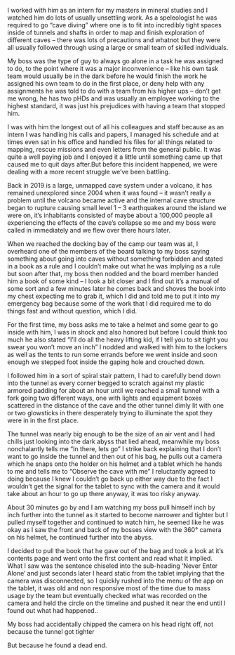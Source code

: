 I worked with him as an intern for my masters in mineral studies and I watched him do lots of usually unsettling work. As a speleologist he was required to go “cave diving” where one is to fit into incredibly tight spaces inside of tunnels and shafts in order to map and finish exploration of different caves – there was lots of precautions and whatnot but they were all usually followed through using a large or small team of skilled individuals. 

My boss was the type of guy to always go alone in a task he was assigned to do, to the point where it was a major inconvenience – like his own task team would usually be in the dark before he would finish the work he assigned his own team to do in the first place, or deny help with any assignments he was told to do with a team from his higher ups – don’t get me wrong, he has two pHDs and was usually an employee working to the highest standard, it was just his prejudices with having a team that stopped him. 

I was with him the longest out of all his colleagues and staff because as an intern I was handling his calls and papers, I managed his schedule and at times even sat in his office and handled his files for all things related to mapping, rescue missions and even letters from the general public. It was quite a well paying job and I enjoyed it a little until something came up that caused me to quit days after.But before this incident happened, we were dealing with a more recent struggle we’ve been battling. 

Back in 2019 is a large, unmapped cave system under a volcano, it has remained unexplored since 2004 when it was found – it wasn’t really a problem until the volcano became active and the internal cave structure began to rupture causing small level 1 – 3 earthquakes around the island we were on, it’s inhabitants consisted of maybe about a 100,000 people all experiencing the effects of the cave’s collapse so me and my boss were called in immediately and we flew over there hours later. 

When we reached the docking bay of the camp our team was at, I overheard one of the members of the board talking to my boss saying something about going into caves without something forbidden and stated in a book as a rule and I couldn’t make out what he was implying as a rule but soon after that, my boss then nodded and the board member handed him a book of some kind – I look a bit closer and I find out it’s a manual of some sort and a few minutes later he comes back and shoves the book into my chest expecting me to grab it, which I did and told me to put it into my emergency bag because some of the work that I did required me to do things fast and without question, which I did.


For the first time, my boss asks me to take a helmet and some gear to go inside with him, I was in shock and also honored but before I could think too much he also stated “I’ll do all the heavy lifting kid, if I tell you to sit tight you swear you won’t move an inch” I nodded and walked with him to the lockers as well as the tents to run some errands before we went inside and soon enough we stepped foot inside the gaping hole and crouched down.

 I followed him in a sort of spiral stair pattern, I had to carefully bend down into the tunnel as every corner begged to scratch against my plastic armored padding for about an hour until we reached a small tunnel with a fork going two different ways, one with lights and equipment boxes scattered in the distance of the cave and the other tunnel dimly lit with one or two glowsticks in there desperately trying to illuminate the spot they were in in the first place.

The tunnel was nearly big enough to be the size of an air vent and I had chills just looking into the dark abyss that lied ahead, meanwhile my boss nonchalantly tells me “In there, lets go” I strike back explaining that I don’t want to go inside the tunnel and then out of his bag, he pulls out a camera which he snaps onto the holder on his helmet and a tablet which he hands to me and tells me to “Observe the cave with me” I reluctantly agreed to doing because I knew I couldn’t go back up either way due to the fact I wouldn’t get the signal for the tablet to sync with the camera and it would take about an hour to go up there anyway, it was too risky anyway. 

About 30 minutes go by and I am watching my boss pull himself inch by inch further into the tunnel as it started to become narrower and tighter but I pulled myself together and continued to watch him, he seemed like he was okay as I saw the front and back of my bosses view with the 360° camera on his helmet, he continued further into the abyss. 

I decided to pull the book that he gave out of the bag and took a look at it’s contents page and went onto the first content and read what it implied. What I saw was the sentence chiseled into the sub-heading ‘Never Enter Alone’ and just seconds later I heard static from the tablet implying that the camera was disconnected, so I quickly rushed into the menu of the app on the tablet, it was old and non responsive most of the time due to mass usage by the team but eventually checked what was recorded on the camera and held the circle on the timeline and pushed it near the end until I found out what had happened..


My boss had accidentally chipped the camera on his head right off, not because the tunnel got tighter



But because he found a dead end.